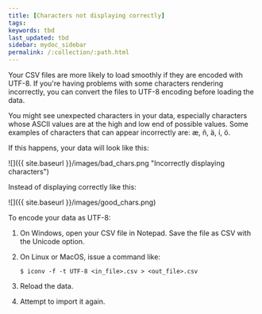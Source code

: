 ```yaml
---
title: [Characters not displaying correctly]
tags:
keywords: tbd
last_updated: tbd
sidebar: mydoc_sidebar
permalink: /:collection/:path.html
---
```

Your CSV files are more likely to load smoothly if they are encoded with UTF-8. If you're having problems with some characters rendering incorrectly, you can convert the files to UTF-8 encoding before loading the data.

You might see unexpected characters in your data, especially characters whose ASCII values are at the high and low end of possible values. Some examples of characters that can appear incorrectly are: æ, ñ, ä, í, ö.

If this happens, your data will look like this:

 ![]({{ site.baseurl }}/images/bad_chars.png "Incorrectly displaying characters")

Instead of displaying correctly like this:

![]({{ site.baseurl }}/images/good_chars.png)

To encode your data as UTF-8:

1. On Windows, open your CSV file in Notepad. Save the file as CSV with the Unicode option.
2. On Linux or MacOS, issue a command like:

    ```
    $ iconv -f -t UTF-8 <in_file>.csv > <out_file>.csv
    ```

3. Reload the data.
4. Attempt to import it again.
